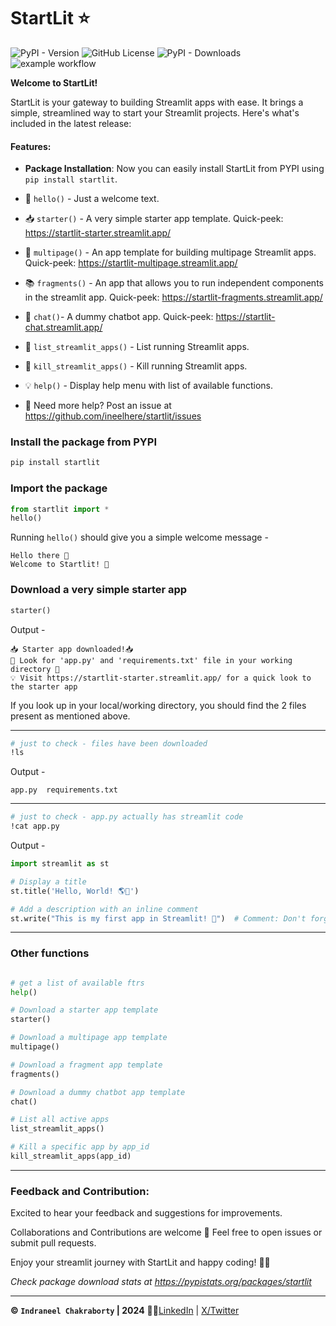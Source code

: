 # StartLit ⭐
![PyPI - Version](https://img.shields.io/pypi/v/startlit?style=plastic) ![GitHub License](https://img.shields.io/github/license/ineelhere/startlit?style=plastic) ![PyPI - Downloads](https://img.shields.io/pypi/dm/startLit?style=plastic&logoColor=blue&color=blue) ![example workflow](https://github.com/ineelhere/startlit/actions/workflows/python-publish.yml/badge.svg?style=plastic) 

**Welcome to StartLit!**

StartLit is your gateway to building Streamlit apps with ease. It brings a simple, streamlined way to start your Streamlit projects. Here's what's included in the latest release:

#### Features:
- **Package Installation**: Now you can easily install StartLit from PYPI using `pip install startlit`.

- 🤗 `hello()` - Just a welcome text. 
- 📥 `starter()` - A very simple starter app template. Quick-peek: https://startlit-starter.streamlit.app/
- 📃 `multipage()` - An app template for building multipage Streamlit apps. Quick-peek: https://startlit-multipage.streamlit.app/
- 📚 `fragments()` - An app that allows you to run independent components in the streamlit app. Quick-peek: https://startlit-fragments.streamlit.app/
- 💬 `chat()`- A dummy chatbot app. Quick-peek: https://startlit-chat.streamlit.app/
- 📜 `list_streamlit_apps()` - List running Streamlit apps.
- 🔪 `kill_streamlit_apps()` - Kill running Streamlit apps.
- 💡 `help()` - Display help menu with list of available functions.
- 🐙 Need more help? Post an issue at https://github.com/ineelhere/startlit/issues

### Install the package from PYPI

```python
pip install startlit
```
### Import the package

```python
from startlit import *
hello()
```
Running `hello()` should give you a simple welcome message -
```
Hello there 👋 
Welcome to Startlit! 🚀
```
### Download a very simple starter app

```python
starter()
```
Output - 
```
📥 Starter app downloaded!📥
👀 Look for 'app.py' and 'requirements.txt' file in your working directory 👀
💡 Visit https://startlit-starter.streamlit.app/ for a quick look to the starter app
```

If you look up in your local/working directory, you should find the 2 files present as mentioned above.

___

```bash
# just to check - files have been downloaded
!ls
```
Output - 
```
app.py	requirements.txt
```
___
``` bash
# just to check - app.py actually has streamlit code
!cat app.py
```
Output - 
```python
import streamlit as st

# Display a title
st.title('Hello, World! 🌎🚀')

# Add a description with an inline comment
st.write("This is my first app in Streamlit! 📝")  # Comment: Don't forget to smile
```

___
### Other functions
```python

# get a list of available ftrs
help()

# Download a starter app template
starter()

# Download a multipage app template
multipage()

# Download a fragment app template
fragments()

# Download a dummy chatbot app template
chat()

# List all active apps
list_streamlit_apps()

# Kill a specific app by app_id
kill_streamlit_apps(app_id)
```
___

### Feedback and Contribution:
Excited to hear your feedback and suggestions for improvements.

Collaborations and Contributions are welcome 🤝
Feel free to open issues or submit pull requests.

Enjoy your streamlit journey with StartLit and happy coding! 🚀🎉

*Check package download stats at https://pypistats.org/packages/startlit*
___

**© `Indraneel Chakraborty` | 2024** 🧑‍💻[LinkedIn](https://www.linkedin.com/in/indraneelchakraborty/) | [X/Twitter](https://twitter.com/ineelhere)
